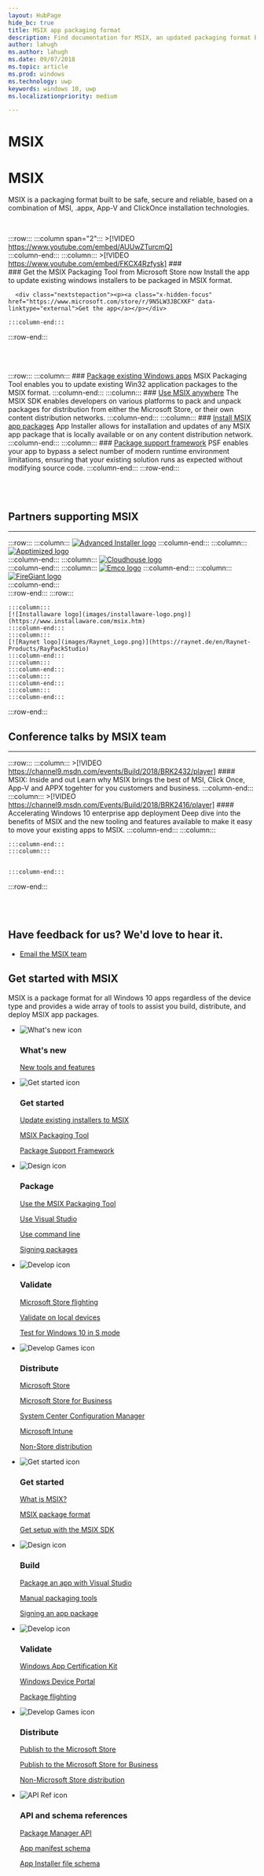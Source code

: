 ```yaml
---
layout: HubPage
hide_bc: true
title: MSIX app packaging format
description: Find documentation for MSIX, an updated packaging format built to be safe, secure and reliable that is a combination of MSI, .appx, App-V and ClickOnce installation technologies. 
author: lahugh
ms.author: lahugh
ms.date: 09/07/2018
ms.topic: article
ms.prod: windows
ms.technology: uwp
keywords: windows 10, uwp
ms.localizationpriority: medium

---
```

<!-- 
<div style="background-color: black; padding-top: 20px; padding-bottom: 20px; margin-bottom: 40px;">
    <iframe width="560" height="315" src="https://www.youtube.com/embed/AUUwZTurcmQ" frameborder="0" allow="autoplay; encrypted-media" allowfullscreen></iframe>
</div>
 -->

<!-- 
 keep the double title - it seems to work. if you remove one then it disppears from page
 -->

# MSIX
# MSIX
MSIX is a packaging format built to be safe, secure and reliable, based on a combination of MSI, .appx, App-V and ClickOnce installation technologies. 

<br>


 :::row:::
    :::column span="2":::
        >[!VIDEO https://www.youtube.com/embed/AUUwZTurcmQ]       
    :::column-end:::
    :::column:::
          >[!VIDEO https://www.youtube.com/embed/FKCX4Rzfysk] 
        ###     
	### Get the MSIX Packaging Tool from Microsoft Store now
          Install the app to update existing windows installers to be packaged in MSIX format.  

      <div class="nextstepaction"><p><a class="x-hidden-focus" href="https://www.microsoft.com/store/r/9N5LW3JBCXKF" data-linktype="external">Get the app</a></p></div>
      
    :::column-end:::
:::row-end:::


<br>
<br>

:::row:::
    :::column:::
        ### [Package existing Windows apps](mpt-overview.md)
        MSIX Packaging Tool enables you to update existing Win32 application packages to the MSIX format.
    :::column-end:::
    :::column:::
        ### [Use MSIX anywhere](msix-sdk-overview.md)
		The MSIX SDK enables developers on various platforms to pack and unpack packages for distribution from either the Microsoft Store, or their own content distribution networks.
    :::column-end:::
        :::column:::
        ### [Install MSIX app packages](/windows/uwp/packaging/appinstaller-root?context=/windows/msix/render)
        App Installer allows for installation and updates of any MSIX app package that is locally available or on any content distribution network.
    :::column-end:::
    :::column:::
		### [Package support framework](package-support-framework-overview.md)
		PSF enables your app to bypass a select number of modern runtime environment limitations, ensuring that your existing solution runs as expected without modifying source code.
    :::column-end:::
:::row-end:::

<br>
<br>

## Partners supporting MSIX
***
:::row:::
    :::column:::
    [![Advanced Installer logo](images/AdvancedInstaller_Logo.png)](https://www.advancedinstaller.com/desktop-bridge)
    :::column-end:::
    :::column:::
     [![Apptimized logo](images/Apptimized_Logo.png)](https://www.apptimized.com/solutions/)  
    :::column-end:::
    :::column:::
	[![Cloudhouse logo](images/CloudHouse_Logo.png)](https://cloudhouse.com/msixpr)     
	:::column-end:::
    :::column:::
	[![Emco logo](images/EMCO_Software_Logo.png)](https://emcosoftware.com/msi-package-builder)
	 :::column-end:::
	:::column:::
	[![FireGiant logo](images/FireGiant_Logo.png)](https://www.firegiant.com/)     
	:::column-end:::  
:::row-end:::
:::row:::

	:::column:::
	[![Installaware logo](images/installaware-logo.png)](https://www.installaware.com/msix.htm)     
	:::column-end:::
    :::column:::
	[![Raynet logo](images/Raynet_Logo.png)](https://raynet.de/en/Raynet-Products/RayPackStudio)
	:::column-end:::
	:::column:::
	:::column-end:::
	:::column:::
    :::column-end:::
	:::column:::
	:::column-end:::
:::row-end:::


## Conference talks by MSIX team
***

:::row:::
    :::column:::
	>[!VIDEO https://channel9.msdn.com/events/Build/2018/BRK2432/player]
        #### MSIX: Inside and out
        Learn why MSIX brings the best of MSI, Click Once, App-V and APPX togehter for you customers and business. 
    :::column-end:::
    :::column:::
	  >[!VIDEO https://channel9.msdn.com/Events/Build/2018/BRK2416/player] 
        #### Accelerating Windows 10 enterprise app deployment
		 Deep dive into the benefits of MSIX and the new tooling and features available to make it easy to move your existing apps to MSIX. 
    :::column-end:::
        :::column:::

    :::column-end:::
    :::column:::
   

    :::column-end:::
:::row-end:::


       
<br>
<br>

<div class="container centered pageFooter">
    <h2>Have feedback for us? We'd love to hear it.</h2>
    <ul class="links">
        <li>
            <a href="mailto:MSIXWebsiteFeedback@service.microsoft.com" data-linktype="external">
                Email the MSIX team
            </a>
        </li>
    </ul>
</div>
<a name="get-started"></a>
<div class="container">
    <h2>Get started with MSIX</h2>
    <p>MSIX is a package format for all Windows 10 apps regardless of the device type and provides a wide array of tools to assist you build, distribute, and deploy MSIX app packages.</p>
    <ul class="cardsF">
        <li>
            <div class="cardSize">
                <div class="cardPadding">
                    <div class="card">
                        <div class="cardImageOuter">
                            <div class="cardImage">
                                <img src="/media/common/i_whats-new.svg" alt="What's new icon" />
                            </div>
                        </div>
                        <div class="cardText">
                            <h3>What's new</h3>
                            <p>
                                <a href="/windows/msix/mpt-overview">New tools and features</a>
                            </p>                                            
                        </div>
                    </div>
                </div>
            </div>
        </li>
        <li>
            <div class="cardSize">
                <div class="cardPadding">
                    <div class="card">
                        <div class="cardImageOuter">
                            <div class="cardImage">
                                <img src="/media/common/i_get-started.svg" alt="Get started icon" />
                            </div>
                        </div>
                        <div class="cardText">
                            <h3>Get started</h3>
                            <p>
                                <a href="/windows/msix/mpt/create-app-package-msi-vm">Update existing installers to MSIX</a>
                            </p>
                            <p>
                                <a href="/windows/msix/mpt-overview">MSIX Packaging Tool</a>
                            </p>
                            <p>
                                <a href="/windows/msix/package-support-framework-overview">Package Support Framework</a>
                            </p>
                        </div>
                    </div>
                </div>
            </div>
        </li>
        <li>
            <div class="cardSize">
                <div class="cardPadding">
                    <div class="card">
                        <div class="cardImageOuter">
                            <div class="cardImage">
                                <img src="/media/common/i_management.svg" alt="Design icon" />
                            </div>
                        </div>
                        <div class="cardText">
                            <h3>Package</h3>
                            <p>
                                <a href="/windows/msix/mpt-overview">Use the MSIX Packaging Tool</a>
                            </p>
                            <p>
                                <a href="/cpp/windows/desktop-applications-visual-cpp?context=/windows/msix/render">Use Visual Studio</a>
                            </p>
                            <p>
                                <a href="/MPT/package-conversion-cli">Use command line</a>
                            </p>
                            <p>
                                <a href="/windows/uwp/packaging/sign-app-package-using-signtool?context=/windows/msix/render">Signing packages</a>
                            </p>
                        </div>
                    </div>
                </div>
            </div>
        </li>
        <li>
            <div class="cardSize">
                <div class="cardPadding">
                    <div class="card">
                        <div class="cardImageOuter">
                            <div class="cardImage">
                                <img src="/media/common/i_code-edit.svg" alt="Develop icon" />
                            </div>
                        </div>
                        <div class="cardText">
                            <h3>Validate</h3>
                            <p>
                                <a href="/windows/uwp/publish/package-flights?context=/windows/msix/render">Microsoft Store flighting</a>
                            </p>
                            <p>
                                <a href="/windows/uwp/packaging/appinstaller-root?context=/windows/msix/render">Validate on local devices</a>
                            </p>
                            <p>
                                <a href="/windows/uwp/porting/desktop-to-uwp-test-windows-s?context=/windows/msix/render">Test for Windows 10 in S mode</a>
                            </p>
                        </div>
                    </div>
                </div>
            </div>
        </li>
        <li>
            <div class="cardSize">
                <div class="cardPadding">
                    <div class="card">
                        <div class="cardImageOuter">
                            <div class="cardImage">
                                <img src="/media/common/i_build.svg" alt="Develop Games icon" />
                            </div>
                        </div>
                        <div class="cardText">
                            <h3>Distribute</h3>
                            <p>
                                <a href="/windows/uwp/publish/app-submissions?context=/windows/msix/render">Microsoft Store</a>
                            </p>
                            <p>
                                <a href="/windows/uwp/publish/distribute-lob-apps-to-enterprises?context=/windows/msix/render">Microsoft Store for Business</a>
                            </p>
                            <p>
                                <a href="/sccm/apps/understand/introduction-to-application-management?context=/windows/msix/render">System Center Configuration Manager</a>
                            </p>
                            <p>
                                <a href="/intune/introduction-intune?context=/windows/msix/render">Microsoft Intune</a>
                            </p>
                            <p>
                                <a href="/windows/uwp/packaging/appinstaller-root?context=/windows/msix/render">Non-Store distribution</a>
                            </p>
                        </div>
                    </div>
                </div>
            </div>
        </li>
    </ul>
    <ul class="cardsF">
        <li>
            <div class="cardSize">
                <div class="cardPadding">
                    <div class="card">
                        <div class="cardImageOuter">
                            <div class="cardImage">
                                <img src="/media/common/i_get-started.svg" alt="Get started icon" />
                            </div>
                        </div>
                        <div class="cardText">
                            <h3>Get started</h3>
                            <p>
                                <a href="">What is MSIX?</a>
                            </p>
                            <p>
                                <a href="">MSIX package format</a>
                            </p>
                            <p>
                                <a href="msix-sdk-overview">Get setup with the MSIX SDK</a>
                            </p>
                        </div>
                    </div>
                </div>
            </div>
        </li>
        <li>
            <div class="cardSize">
                <div class="cardPadding">
                    <div class="card">
                        <div class="cardImageOuter">
                            <div class="cardImage">
                                <img src="/media/common/i_management.svg" alt="Design icon" />
                            </div>
                        </div>
                        <div class="cardText">
                            <h3>Build</h3>
                            <p>
                                <a href="/windows/uwp/packaging/packaging-uwp-apps?context=/windows/msix/render">Package an app with Visual Studio</a>
                            </p>
                            <p>
                                <a href="/windows/uwp/packaging/manual-packaging-root?context=/windows/msix/render">Manual packaging tools</a>
                            </p>
                            <p>
                                <a href="/windows/uwp/packaging/sign-app-package-using-signtool?context=/windows/msix/render">Signing an app package</a>
                            </p>
                        </div>
                    </div>
                </div>
            </div>
        </li>
        <li>
            <div class="cardSize">
                <div class="cardPadding">
                    <div class="card">
                        <div class="cardImageOuter">
                            <div class="cardImage">
                                <img src="/media/common/i_code-edit.svg" alt="Develop icon" />
                            </div>
                        </div>
                        <div class="cardText">
                            <h3>Validate</h3>
                            <p>
                                <a href="/windows/uwp/debug-test-perf/windows-app-certification-kit?context=/windows/msix/render">Windows App Certification Kit</a>
                            </p>
                            <p>
                                <a href="/windows/uwp/debug-test-perf/device-portal?context=/windows/msix/render">Windows Device Portal</a>
                            </p>
                            <p>
                                <a href="/windows/uwp/publish/package-flights?context=/windows/msix/render">Package flighting</a>
                            </p>
                        </div>
                    </div>
                </div>
            </div>
        </li>
        <li>
            <div class="cardSize">
                <div class="cardPadding">
                    <div class="card">
                        <div class="cardImageOuter">
                            <div class="cardImage">
                                <img src="/media/common/i_build.svg" alt="Develop Games icon" />
                            </div>
                        </div>
                        <div class="cardText">
                            <h3>Distribute</h3>
                            <p>
                                <a href="/windows/uwp/publish/?context=/windows/msix/render">Publish to the Microsoft Store</a>
                            </p>
                            <p>
                                <a href="/windows/uwp/publish/distribute-lob-apps-to-enterprises?context=/windows/msix/render">Publish to the Microsoft Store for Business</a>
                            </p>
                            <p>
                                <a href="/windows/uwp/packaging/appinstaller-root?context=/windows/msix/render">Non-Microsoft Store distribution</a>
                            </p>
                        </div>
                    </div>
                </div>
            </div>
        </li>
        <li>
            <div class="cardSize">
                <div class="cardPadding">
                    <div class="card">
                        <div class="cardImageOuter">
                            <div class="cardImage">
                                <img src="/media/common/i_api-reference.svg" alt="API Ref icon" />
                            </div>
                        </div>
                        <div class="cardText">
                            <h3>API and schema references</h3>
                            <p>
                                <a href="/uwp/api/windows.management.deployment?context=/windows/msix/render">Package Manager API</a>
                            </p>
                            <p>
                                <a href="/uwp/schemas/appxpackage/appx-package-manifest?context=/windows/msix/render">App manifest schema</a>
                            </p>
                            <p>
                                <a href="/uwp/schemas/appinstallerschema/schema-root?context=/windows/msix/render">App Installer file schema</a>
                            </p>
                        </div>
                    </div>
                </div>
            </div>
        </li>
    </ul>
</div>
<!--
 <div class="container centered pageFooter">
        <h2>Keep in touch with us</h2>
        <ul class="links">
           <li>
                <a href="https://techcommunity.microsoft.com/t5/MSIX/ct-p/MSIX">
                    MSIX tech community
                </a>
            </li>
            <li>
                <a href="https://github.com/Microsoft/MSIX-PackageSupportFramework/issues">
                    Package Support Framework
                </a>
            </li>
            <li>
                <a href="https://github.com/Microsoft/msix-packaging/issues">
                    MSIX SDK
                </a>
            </li>
            <li>
                <a href="https://twitter.com/#!/search/realtime/%23msix">
                    Twitter
                </a>
            </li>
            
        </ul>
		</div>
-->
